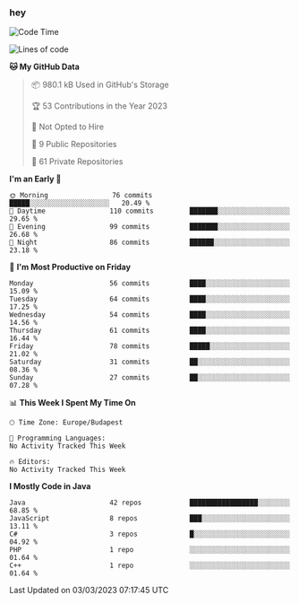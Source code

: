 ### hey

<!--START_SECTION:waka-->
![Code Time](http://img.shields.io/badge/Code%20Time-884%20hrs%2054%20mins-blue)

![Lines of code](https://img.shields.io/badge/From%20Hello%20World%20I%27ve%20Written-717.3%20thousand%20lines%20of%20code-blue)

**🐱 My GitHub Data** 

> 📦 980.1 kB Used in GitHub's Storage 
 > 
> 🏆 53 Contributions in the Year 2023
 > 
> 🚫 Not Opted to Hire
 > 
> 📜 9 Public Repositories 
 > 
> 🔑 61 Private Repositories 
 > 
**I'm an Early 🐤** 

```text
🌞 Morning                76 commits          █████░░░░░░░░░░░░░░░░░░░░   20.49 % 
🌆 Daytime                110 commits         ███████░░░░░░░░░░░░░░░░░░   29.65 % 
🌃 Evening                99 commits          ███████░░░░░░░░░░░░░░░░░░   26.68 % 
🌙 Night                  86 commits          ██████░░░░░░░░░░░░░░░░░░░   23.18 % 
```
📅 **I'm Most Productive on Friday** 

```text
Monday                   56 commits          ████░░░░░░░░░░░░░░░░░░░░░   15.09 % 
Tuesday                  64 commits          ████░░░░░░░░░░░░░░░░░░░░░   17.25 % 
Wednesday                54 commits          ████░░░░░░░░░░░░░░░░░░░░░   14.56 % 
Thursday                 61 commits          ████░░░░░░░░░░░░░░░░░░░░░   16.44 % 
Friday                   78 commits          █████░░░░░░░░░░░░░░░░░░░░   21.02 % 
Saturday                 31 commits          ██░░░░░░░░░░░░░░░░░░░░░░░   08.36 % 
Sunday                   27 commits          ██░░░░░░░░░░░░░░░░░░░░░░░   07.28 % 
```


📊 **This Week I Spent My Time On** 

```text
🕑︎ Time Zone: Europe/Budapest

💬 Programming Languages: 
No Activity Tracked This Week

🔥 Editors: 
No Activity Tracked This Week
```

**I Mostly Code in Java** 

```text
Java                     42 repos            █████████████████░░░░░░░░   68.85 % 
JavaScript               8 repos             ███░░░░░░░░░░░░░░░░░░░░░░   13.11 % 
C#                       3 repos             █░░░░░░░░░░░░░░░░░░░░░░░░   04.92 % 
PHP                      1 repo              ░░░░░░░░░░░░░░░░░░░░░░░░░   01.64 % 
C++                      1 repo              ░░░░░░░░░░░░░░░░░░░░░░░░░   01.64 % 
```




 Last Updated on 03/03/2023 07:17:45 UTC
<!--END_SECTION:waka-->
